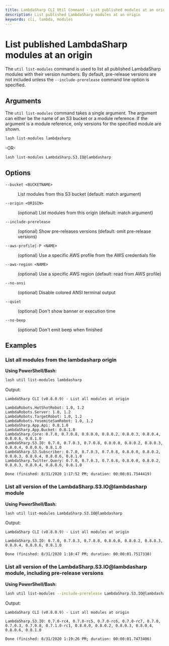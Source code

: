 ```yaml
---
title: LambdaSharp CLI Util Command - List published modules at an origin
description: List published LambdaSharp modules at an origin
keywords: cli, lambda, modules
---
```

# List published LambdaSharp modules at an origin

The `util list-modules` command is used to list all published LambdaSharp modules with their version numbers. By default, pre-release versions are not included unless the `--include-prerelease` command line option is specified.

## Arguments

The `util list-modules` command takes a single argument. The argument can either be the name of an S3 bucket or a module reference. If the argument is a module reference, only versions for the specified module are shown.

```bash
lash list-modules lambdasharp
```
-OR-
```bash
lash list-modules LambdaSharp.S3.IO@lambdasharp
```

## Options

<dl>

<dt><code>--bucket &lt;BUCKETNAME&gt;</code></dt>
<dd>

List modules from this S3 bucket (default: match argument)
</dd>

<dt><code>--origin &lt;ORIGIN&gt;</code></dt>
<dd>

(optional) List modules from this origin (default: match argument)
</dd>

<dt><code>--include-prerelease</code></dt>
<dd>

(optional) Show pre-releases versions (default: omit pre-release versions)
</dd>

<dt><code>--aws-profile|-P &lt;NAME&gt;</code></dt>
<dd>

(optional) Use a specific AWS profile from the AWS credentials file
</dd>

<dt><code>--aws-region &lt;NAME&gt;</code></dt>
<dd>

(optional) Use a specific AWS region (default: read from AWS profile)
</dd>

<dt><code>--no-ansi</code></dt>
<dd>

(optional) Disable colored ANSI terminal output
</dd>

<dt><code>--quiet</code></dt>
<dd>

(optional) Don't show banner or execution time
</dd>

<dt><code>--no-beep</code></dt>
<dd>

(optional) Don't emit beep when finished
</dd>

</dl>

## Examples

### List all modules from the lambdasharp origin

__Using PowerShell/Bash:__
```bash
lash util list-modules lambdasharp
```

Output:
```
LambdaSharp CLI (v0.8.0.9) - List all modules at origin

LambdaRobots.HotShotRobot: 1.0, 1.2
LambdaRobots.Server: 1.0, 1.2
LambdaRobots.TargetRobot: 1.0, 1.2
LambdaRobots.YosemiteSamRobot: 1.0, 1.2
LambdaSharp.App.Api: 0.8.1.0
LambdaSharp.App.Bucket: 0.8.1.0
LambdaSharp.Core: 0.7.0, 0.7.0.8, 0.8.0.0, 0.8.0.2, 0.8.0.3, 0.8.0.4, 0.8.0.6, 0.8.1.0
LambdaSharp.S3.IO: 0.7.0, 0.7.0.3, 0.7.0.8, 0.8.0.0, 0.8.0.2, 0.8.0.3, 0.8.0.4, 0.8.0.6, 0.8.1.0
LambdaSharp.S3.Subscriber: 0.7.0, 0.7.0.3, 0.7.0.8, 0.8.0.0, 0.8.0.2, 0.8.0.3, 0.8.0.4, 0.8.0.6, 0.8.1.0
LambdaSharp.Twitter.Query: 0.7.0, 0.7.0.3, 0.7.0.8, 0.8.0.0, 0.8.0.2, 0.8.0.3, 0.8.0.4, 0.8.0.6, 0.8.1.0

Done (finished: 8/31/2020 1:17:52 PM; duration: 00:00:01.7544419)
```

### List all version of the LambdaSharp.S3.IO@lambdasharp module

__Using PowerShell/Bash:__
```bash
lash util list-modules LambdaSharp.S3.IO@lambdasharp
```

Output:
```
LambdaSharp CLI (v0.8.0.9) - List all modules at origin

LambdaSharp.S3.IO: 0.7.0, 0.7.0.3, 0.7.0.8, 0.8.0.0, 0.8.0.2, 0.8.0.3, 0.8.0.4, 0.8.0.6, 0.8.1.0

Done (finished: 8/31/2020 1:18:47 PM; duration: 00:00:01.7517330)
```

### List all version of the LambdaSharp.S3.IO@lambdasharp module, including pre-release versions

__Using PowerShell/Bash:__
```bash
lash util list-modules --include-prerelease LambdaSharp.S3.IO@lambdasharp
```

Output:
```
LambdaSharp CLI (v0.8.0.9) - List all modules at origin

LambdaSharp.S3.IO: 0.7.0-rc4, 0.7.0-rc5, 0.7.0-rc6, 0.7.0-rc7, 0.7.0, 0.7.0.3, 0.7.0.8, 0.7.1.0-rc1, 0.8.0.0, 0.8.0.2, 0.8.0.3, 0.8.0.4, 0.8.0.6, 0.8.1.0

Done (finished: 8/31/2020 1:19:26 PM; duration: 00:00:01.7473406)
```
